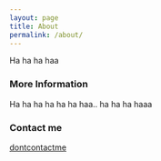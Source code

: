 ```yaml
---
layout: page
title: About
permalink: /about/
---
```


Ha ha ha haa

### More Information

Ha ha ha ha ha ha haa.. ha ha ha haaa

### Contact me

[dontcontactme](mailto:dontcontactme@domain.com)